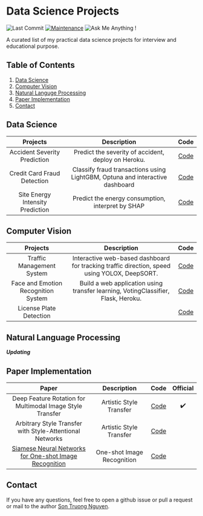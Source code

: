 # Data Science Projects

![Last Commit](https://img.shields.io/github/last-commit/sonnguyen129/deep-feature-rotation)
[![Maintenance](https://img.shields.io/badge/Maintained%3F-yes-blue.svg)]((https://github.com/sonnguyen129/deep-feature-rotation/graphs/commit-activity))
![Ask Me Anything !](https://img.shields.io/badge/Ask%20me-anything-1abc9c.svg)

A curated list of my practical data science projects for interview and educational purpose.

## Table of Contents

1. [Data Science](#data-science)
2. [Computer Vision](#computer-vision)
3. [Natural Languge Processing](#natural-language-processing)
4. [Paper Implementation](#paper-implementation) 
5. [Contact](#contact)


## Data Science

| Projects | Description | Code |
|:--:|:--:|:--:|
| Accident Severity Prediction | Predict the severity of accident, deploy on Heroku. |[Code](https://github.com/sonnguyen129/Accident-Severity-Prediction)|
|Credit Card Fraud Detection| Classify fraud transactions using LightGBM, Optuna and interactive dashboard |[Code](https://github.com/sonnguyen129/Credit-Card-Fraud-Detection)|
|Site Energy Intensity Prediction| Predict the energy consumption, interpret by SHAP |[Code](https://github.com/sonnguyen129/Site-Energy-Intensity-Prediction)|

## Computer Vision

| Projects | Description | Code |
|:--:|:--:|:--:|
|Traffic Management System| Interactive web-based dashboard for tracking traffic direction, speed using YOLOX, DeepSORT. |[Code](https://github.com/sonnguyen129/Traffic-Management-System)|
|Face and Emotion Recognition System | Build a web application using transfer learning, VotingClassifier, Flask, Heroku. | [Code](https://github.com/sonnguyen129/Face-Recognition-App) |
|License Plate Detection| | [Code](https://github.com/sonnguyen129/License-Plate-Detection) |

## Natural Language Processing

***Updating***

## Paper Implementation

| Paper | Description | Code | Official |
|:--:|:--:|:--:|:--:|
| Deep Feature Rotation for Multimodal Image Style Transfer | Artistic Style Transfer | [Code](https://github.com/sonnguyen129/deep-feature-rotation) | :heavy_check_mark: |
| Arbitrary Style Transfer with Style-Attentional Networks | Artistic Style Transfer | [Code](https://github.com/sonnguyen129/SANet-pytorch) | |
| [Siamese Neural Networks for One-shot Image Recognition](https://www.cs.cmu.edu/~rsalakhu/papers/oneshot1.pdf) | One-shot Image Recognition | [Code](https://github.com/sonnguyen129/siamese-oneshot) | |

## Contact
If you have any questions, feel free to open a github issue or pull a request or mail to the author [Son Truong Nguyen](https://sonnguyen129.github.io/).
